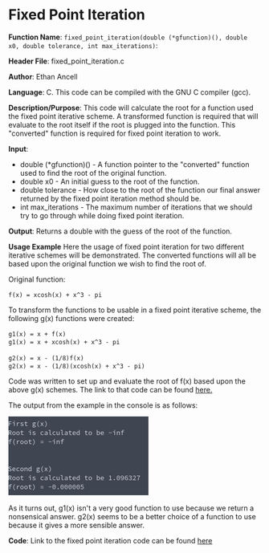 # Fixed Point Iteration
**Function Name**: ```fixed_point_iteration(double (*gfunction)(), double x0, double tolerance, int max_iterations)```:

**Header File**: fixed_point_iteration.c

**Author**: Ethan Ancell

**Language**: C. This code can be compiled with the GNU C compiler (gcc).

**Description/Purpose**: This code will calculate the root for a function used the fixed point iterative scheme. A transformed function is required that will evaluate to the root itself if the root is plugged into the function. This "converted" function is required for fixed point iteration to work.

**Input**:
* double (\*gfunction)() - A function pointer to the "converted" function used to find the root of the original function.
* double x0 - An initial guess to the root of the function.
* double tolerance - How close to the root of the function our final answer returned by the fixed point iteration method should be.
* int max_iterations - The maximum number of iterations that we should try to go through while doing fixed point iteration.

**Output**: Returns a double with the guess of the root of the function.

**Usage Example** Here the usage of fixed point iteration for two different iterative schemes will be demonstrated. The converted functions will all be based upon the original function we wish to find the root of.

Original function:
```
f(x) = xcosh(x) + x^3 - pi
```
To transform the functions to be usable in a fixed point iterative scheme, the following g(x) functions were created:
```
g1(x) = x + f(x)
g1(x) = x + xcosh(x) + x^3 - pi

g2(x) = x - (1/8)f(x)
g2(x) = x - (1/8)(xcosh(x) + x^3 - pi)
```
Code was written to set up and evaluate the root of f(x) based upon the above g(x) schemes. The link to that code can be found [here.](https://github.com/ethanancell/math4610/blob/master/tasks_source/task_sheet_2/sheet2task3/task3.c)

The output from the example in the console is as follows:

![Console Output Picture](../images/s2_t7_cmdoutput.png)

As it turns out, g1(x) isn't a very good function to use because we return a nonsensical answer. g2(x) seems to be a better choice of a function to use because it gives a more sensible answer.

**Code**: Link to the fixed point iteration code can be found [here](https://github.com/ethanancell/math4610/blob/master/shared_library/src/fixed_point_iteration.c)
